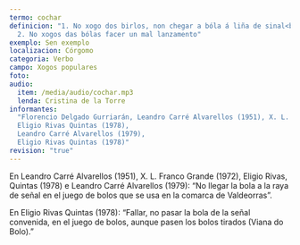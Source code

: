 ```yaml
---
termo: cochar
definicion: "1. No xogo dos birlos, non chegar a bóla á liña de sinal<br>
  2. No xogos das bólas facer un mal lanzamento"
exemplo: Sen exemplo
localizacion: Córgomo
categoria: Verbo
campo: Xogos populares
foto:
audio:
  item: /media/audio/cochar.mp3
  lenda: Cristina de la Torre
informantes:
  "Florencio Delgado Gurriarán, Leandro Carré Alvarellos (1951), X. L. Franco Grande (1972),
  Eligio Rivas Quintas (1978),
  Leandro Carré Alvarellos (1979),
  Eligio Rivas Quintas (1978)"
revision: "true"
---
```


En Leandro Carré Alvarellos (1951), X. L. Franco Grande (1972), Eligio Rivas, Quintas (1978) e Leandro Carré Alvarellos (1979): “No llegar la bola a la raya de señal en el juego de bolos que se usa en la comarca de Valdeorras”.

En Eligio Rivas Quintas (1978): “Fallar, no pasar la bola de la señal convenida, en el juego de bolos, aunque pasen los bolos tirados (Viana do Bolo).”

